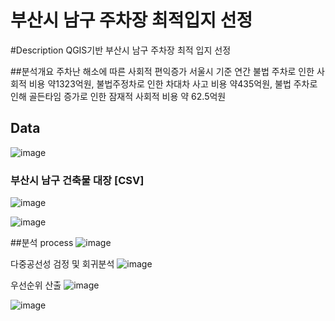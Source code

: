 # 부산시 남구 주차장 최적입지 선정

#Description
QGIS기반 부산시 남구 주차장 최적 입지 선정

##분석개요
주차난 해소에 따른 사회적 편익증가 
서울시 기준 연간 불법 주차로 인한 사회적 비용 약1323억원, 불법주정차로 인한 차대차 사고 비용 약435억원, 불법 주차로 인해 골든타임 증가로 인한 잠재적 사회적 비용 약 62.5억원


## Data
![image](https://user-images.githubusercontent.com/79688191/145759285-40531595-1b04-454b-b4e1-245f2a78af06.png)

### 부산시 남구 건축물 대장 [CSV]
![image](https://user-images.githubusercontent.com/79688191/145759509-1467f3db-44d5-4b9a-aaa0-6ea3893b0bd6.png)

![image](https://user-images.githubusercontent.com/79688191/145759529-92e722bd-e46c-4413-ab3d-4c1a0815ab49.png)


##분석 process 
![image](https://user-images.githubusercontent.com/79688191/145759577-7935f88f-6c04-4680-ba00-971d1b86e130.png)

다중공선성 검정 및 회귀분석
![image](https://user-images.githubusercontent.com/79688191/145759678-e564ed5c-becc-4dd9-974f-fc0143f52160.png)

우선순위 산출
![image](https://user-images.githubusercontent.com/79688191/145759695-e30ca5cd-7d24-44eb-b444-7cd0a087000f.png)

![image](https://user-images.githubusercontent.com/79688191/145759714-d71ababc-4eb1-4f64-91f3-1706a66286bb.png)
